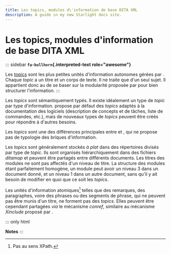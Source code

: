 ```yaml
---
title: Les topics, modules d\'information de base DITA XML
description: A guide in my new Starlight docs site.
---
```

# Les topics, modules d\'information de base DITA XML

::: sidebar
**`fa-bullhorn`{.interpreted-text role="awesome"}**

Les [topics]() sont les plus petites unités d\'information autonomes
gérées par . Chaque *topic* a un titre et un corps de texte. Il ne
traite que d\'un seul sujet. Il appartient donc au de se baser sur la
modularité proposée par pour bien structurer l\'information.
:::

Les *topics* sont sémantiquement typés. Il existe idéalement un type de
*topic* par type d\'information. propose par défaut des *topics* adaptés
à la documentation des logiciels (description de concepts et de tâches,
liste de commandes, etc.), mais de nouveaux types de *topics* peuvent
être créés pour répondre à d\'autres besoins.

Les *topics* sont une des différences principales entre et , qui ne
propose pas de typologie des briques d\'information.

Les *topics* sont généralement stockés *à plat* dans des répertoires
divisés par type de *topic*. Ils sont organisés hiérarchiquement dans
des fichiers *ditamap* et peuvent être partagés entre différents
documents. Les titres des modules ne sont pas affectés d\'un niveau de
titre. La structure des modules étant parfaitement homogène, un module
peut avoir un niveau 3 dans un document donné, et un niveau 1 dans un
autre document, sans qu\'il y ait besoin de modifier en quoi que ce soit
les *topics*.

Les unités d\'information atomiques[^1] telles que des remarques, des
paragraphes, voire des phrases ou des segments de phrase, qui ne peuvent
pas être munis d\'un titre, ne forment pas des *topics*. Elles peuvent
être cependant partagées *via* le mécanisme *conref*, similaire au
mécanisme *Xinclude* proposé par .

::: only
html

**Notes**
:::

[^1]: Pas au sens XPath.
